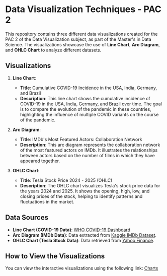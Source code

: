 # Data Visualization Techniques - PAC 2

This repository contains three different data visualizations created for the PAC 2 of the Data Visualization subject, as part of the Master's in Data Science. The visualizations showcase the use of **Line Chart**, **Arc Diagram**, and **OHLC Chart** to analyze different datasets.

## Visualizations

1. **Line Chart**: 
   - **Title**: Cumulative COVID-19 Incidence in the USA, India, Germany, and Brazil
   - **Description**: This line chart shows the cumulative incidence of COVID-19 in the USA, India, Germany, and Brazil over time. The goal is to compare the evolution of the pandemic in these countries, highlighting the influence of multiple COVID variants on the course of the pandemic.

2. **Arc Diagram**:
   - **Title**: IMDb's Most Featured Actors: Collaboration Network
   - **Description**: This arc diagram represents the collaboration network of the most featured actors on IMDb. It illustrates the relationships between actors based on the number of films in which they have appeared together.

3. **OHLC Chart**:
   - **Title**: Tesla Stock Price 2024 - 2025 (OHLC)
   - **Description**: The OHLC chart visualizes Tesla's stock price data for the years 2024 and 2025. It shows the opening, high, low, and closing prices of the stock, helping to identify patterns and fluctuations in the market.

## Data Sources

- **Line Chart (COVID-19 Data)**: [WHO COVID-19 Dashboard](https://data.who.int/dashboards/covid19/data)
- **Arc Diagram (IMDb Data)**: Data extracted from [Kaggle IMDb Dataset](https://www.kaggle.com/datasets/payamamanat/imbd-dataset/data).
- **OHLC Chart (Tesla Stock Data)**: Data retrieved from [Yahoo Finance](https://finance.yahoo.com/quote/TSLA/history/?guccounter=1&guce_referrer=aHR0cHM6Ly93d3cuZ29vZ2xlLmNvbS8&guce_referrer_sig=AQAAADv7PU0QVh0T8BEAKeQQIZm-pHbHB8xPjbSl0ALIjw4zSAF_rG3qp4RKY6Ze8o3QJnooVSKyW545lAjJJV5_m-fCyoV7Q8n-WZMRituNa8KB8jGoO_y08oOSR3NwJ8BjbC8EmNF4kFoh5x4Nzm61nT7M_eCKfi0JyGlPaBIVW7el).

## How to View the Visualizations

You can view the interactive visualizations using the following link: [Charts](https://avilavida.github.io/Visualitzaci-de-dades-PAC2/)
